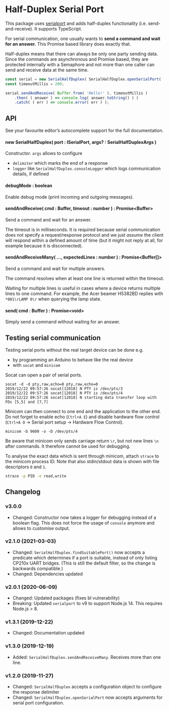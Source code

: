 # Half-Duplex Serial Port

This package uses [serialport](https://www.npmjs.com/package/serialport) and adds half-duplex functionality (i.e. send-and-receive).
It supports TypeScript.

For serial communication, one usually wants to **send a command and wait for an
answer.** This Promise based library does exactly that.

Half-duplex means that there can always be only one party sending data. Since the commands are asynchronous
and Promise based, they are protected internally with a Semaphore and not more than one caller can send and
receive data at the same time.

```javascript
const serial = new SerialHalfDuplex( SerialHalfDuplex.openSerialPort( '/dev/ttyUSB0' ) );
const timeoutMillis = 200;

serial.sendAndReceive( Buffer.from( 'Hello!' ), timeoutMillis )
    .then( ( answer ) => console.log( answer.toString() ) )
    .catch( ( err ) => console.error( err ) );
```

## API

See your favourite editor’s autocomplete support for the full documentation.


#### new SerialHalfDuplex( port : ISerialPort, args? : SerialHalfDuplexArgs )

Constructor. `args` allows to configure

* `delimiter` which marks the end of a response
* `logger` like `SerialHalfDuplex.consoleLogger` which logs communication
  details, if defined


#### debugMode : boolean

Enable debug mode (print incoming and outgoing messages).


#### sendAndReceive( cmd : Buffer, timeout : number ) : Promise&lt;Buffer&gt;

Send a command and wait for an answer.

The timeout is in milliseconds. It is required because serial communication
does not specify a request/response protocol and we just *assume* the client
will respond within a defined amount of time (but it might not reply at all,
for example because it is disconnected).


#### sendAndReceiveMany( …, expectedLines : number ) : Promise&lt;Buffer[]&gt;

Send a command and wait for multiple answers.

The command resolves when at least one line is returned within the timeout.

Waiting for multiple lines is useful in cases where a device returns multiple
lines to one command. For example, the Acer beamer H5382BD replies with
`*001\rLAMP 0\r` when querying the lamp state.


#### send( cmd : Buffer ) : Promise&lt;void&gt;

Simply send a command without waiting for an answer.


## Testing serial communication

Testing serial ports without the real target device can be done e.g.

* by programming an Arduino to behave like the real device
* with `socat` and `minicom`

Socat can open a pair of serial ports.

    socat -d -d pty,raw,echo=0 pty,raw,echo=0
    2019/12/22 09:57:26 socat[12018] N PTY is /dev/pts/3
    2019/12/22 09:57:26 socat[12018] N PTY is /dev/pts/4
    2019/12/22 09:57:26 socat[12018] N starting data transfer loop with FDs [5,5] and [7,7]

Minicom can then connect to one end and the application to the other end. Do
not forget to enable echo (`Ctrl+A E`) and disable hardware flow control
(`Ctrl+A O` → Serial port setup → Hardware Flow Control).

```
minicom -b 9600 -o -D /dev/pts/4
```

Be aware that minicom only sends carriage return `\r`, but not new lines `\n`
after commands. It therefore cannot be used for debugging.

To analyse the exact data which is sent through minicom, attach `strace` to the
minicom process ID. Note that also stdin/stdout data is shown with file
descriptors `0` and `1`.

```bash
strace -p PID -e read,write
```


## Changelog


### v3.0.0

* Changed: Constructor now takes a logger for debugging instead of a boolean flag.
  This does not force the usage of `console` anymore and allows to customise output.


### v2.1.0 (2021-03-03)

* Changed: `SerialHalfDuplex.findSuitablePort()` now accepts a predicate
  which determines if a port is suitable, instead of only listing CP210x UART bridges.
  (This is still the default filter, so the change is backwards compatible.)
* Changed: Dependencies updated

### v2.0.1 (2020-06-09)

* Changed: Updated packages (fixes bl vulnerability)
* Breaking: Updated `serialport` to v9 to support Node.js 14. This requires Node.js > 8.

### v1.3.1 (2019-12-22)

* Changed: Documentation updated

### v1.3.0 (2019-12-19)

* Added: `SerialHalfDuplex.sendAndReceiveMany`. Receives more than one line.

### v1.2.0 (2019-11-27)

* Changed: `SerialHalfDuplex` accepts a configuration object to configure the response delimiter
* Changed: `SerialHalfDuplex.openSerialPort` now accepts arguments for serial port configuration.
